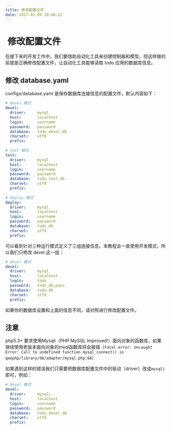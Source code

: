 ```yaml
---
title: 修改配置文件
date: 2017-05-09 10:40:12
---
```

#  修改配置文件
在接下来的开发工作中，我们要借助自动化工具来创建控制器和模型。但这样做的前提是正确修改配置文件，让自动化工具能够读取 todo 应用的数据库信息。
## 修改 database.yaml

configs/database.yaml 是保存数据库连接信息的配置文件，默认内容如下：

```yaml
# devel 模式
devel:
  driver:     mysql
  host:       localhost
  login:      username
  password:   password
  database:   todo_devel_db
  charset:    utf8
  prefix:
 
# test 模式
test:
  driver:     mysql
  host:       localhost
  login:      username
  password:   password
  database:   todo_test_db
  charset:    utf8
  prefix:
 
# deploy 模式
deploy:
  driver:     mysql
  host:       localhost
  login:      username
  password:   password
  database:   todo_db
  charset:    utf8
  prefix:
```

可以看到针对三种运行模式定义了三组连接信息。本教程会一直使用开发模式，所以我们只修改 devel 这一组：

```yaml
# devel 模式
devel:
  driver:     mysql
  host:       localhost
  login:      todo
  password:   todo_db_pass
  database:   todo_db
  charset:    utf8
  prefix:
```
如果你的数据库设置和上面的信息不同，请对照进行修改配置文件。
## 注意
php5.3+ 要求使用Mysqli（PHP MySQL Improved!）面向对象的函数库，如果继续使用老版本面向对象的msql函数库将会报错（`Fatal error: Uncaught Error: Call to undefined function mysql_connect() in qeephp/library/db/adapter/mysql.php:68`）

如果遇到这样的错误我们只需要把数据库配置文件中的驱动（driver）改成`mysqli`即可，例如：

```yaml
# devel 模式
devel:
  driver:     mysqli
  host:       localhost
  login:      username
  password:   password
  database:   todo_devel_db
  charset:    utf8
  prefix:
```

